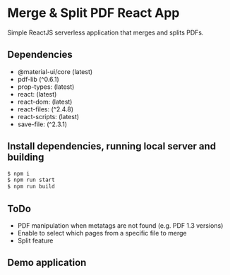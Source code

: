 # Merge & Split PDF React App

Simple ReactJS serverless application that merges and splits PDFs.

## Dependencies

- @material-ui/core (latest)
- pdf-lib (^0.6.1)
- prop-types: (latest)
- react: (latest)
- react-dom: (latest)
- react-files: (^2.4.8)
- react-scripts: (latest)
- save-file: (^2.3.1)

## Install dependencies, running local server and building

```sh
$ npm i
$ npm run start
$ npm run build
```

## ToDo

- PDF manipulation when metatags are not found (e.g. PDF 1.3 versions)
- Enable to select which pages from a specific file to merge
- Split feature

## Demo application

